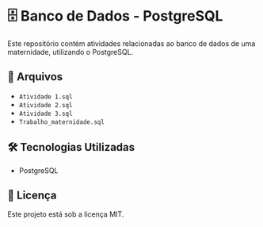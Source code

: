 # 🗄️ Banco de Dados - PostgreSQL

Este repositório contém atividades relacionadas ao banco de dados de uma maternidade, utilizando o PostgreSQL.

## 📂 Arquivos

- `Atividade 1.sql`
- `Atividade 2.sql`
- `Atividade 3.sql`
- `Trabalho_maternidade.sql`

## 🛠️ Tecnologias Utilizadas

- PostgreSQL

## 📄 Licença

Este projeto está sob a licença MIT.
